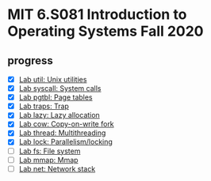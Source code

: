 # MIT 6.S081 Introduction to Operating Systems Fall 2020

## progress

- [x] [Lab util: Unix utilities](https://github.com/ichenhanlin/MIT_6.S081/tree/util)
- [x] [Lab syscall: System calls](https://github.com/ichenhanlin/MIT_6.S081/tree/syscall)
- [x] [Lab pgtbl: Page tables](https://github.com/ichenhanlin/MIT_6.S081/tree/pgtbl)
- [x] [Lab traps: Trap](https://github.com/ichenhanlin/MIT_6.S081/tree/traps)
- [x] [Lab lazy: Lazy allocation](https://github.com/ichenhanlin/MIT_6.S081/tree/lazy)
- [x] [Lab cow: Copy-on-write fork](https://github.com/ichenhanlin/MIT_6.S081/tree/cow)
- [x] [Lab thread: Multithreading](https://github.com/ichenhanlin/MIT_6.S081/tree/thread)
- [x] [Lab lock: Parallelism/locking](https://github.com/ichenhanlin/MIT_6.S081/tree/lock)
- [ ] [Lab fs: File system](https://pdos.csail.mit.edu/6.828/2020/labs/fs.html)
- [ ] [Lab mmap: Mmap](https://pdos.csail.mit.edu/6.828/2020/labs/mmap.html)
- [ ] [Lab net: Network stack](https://pdos.csail.mit.edu/6.828/2020/labs/ne)
